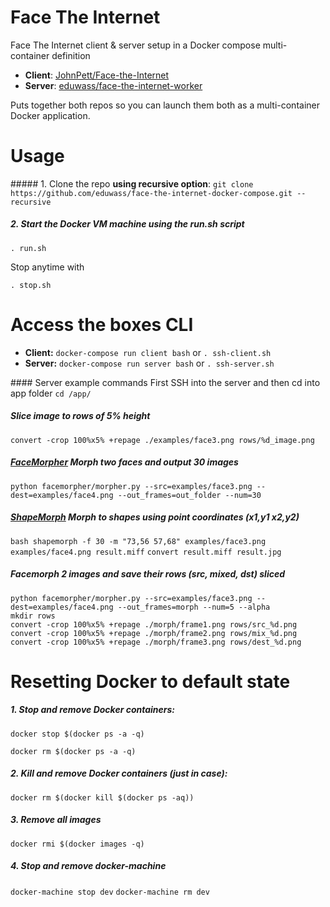 # Face The Internet
Face The Internet client &amp; server setup in a Docker compose multi-container definition

* **Client**: [JohnPett/Face-the-Internet](https://github.com/JohnPett/Face-the-Internet)
* **Server**: [eduwass/face-the-internet-worker](https://github.com/eduwass/face-the-internet-worker)

Puts together both repos so you can launch them both as a multi-container Docker application.

# Usage
##### 1. Clone the repo **using recursive option**:
`git clone https://github.com/eduwass/face-the-internet-docker-compose.git --recursive`

##### 2. Start the Docker VM machine using the run.sh script
`. run.sh`

Stop anytime with 

`. stop.sh`

# Access the boxes CLI
* **Client:** `docker-compose run client bash` or `. ssh-client.sh`
* **Server:** `docker-compose run server bash` or `. ssh-server.sh`

#### Server example commands
First SSH into the server and then cd into app folder
`cd /app/`

##### Slice image to rows of 5% height
`convert -crop 100%x5% +repage ./examples/face3.png rows/%d_image.png`
##### [FaceMorpher](https://github.com/alyssaq/face_morpher) Morph two faces and output 30 images
`python facemorpher/morpher.py --src=examples/face3.png --dest=examples/face4.png --out_frames=out_folder --num=30`
##### [ShapeMorph](http://www.fmwconcepts.com/imagemagick/shapemorph/) Morph to shapes using point coordinates (x1,y1 x2,y2)
`bash shapemorph -f 30 -m "73,56 57,68" examples/face3.png examples/face4.png result.miff`
`convert result.miff result.jpg`

##### Facemorph 2 images and save their rows (src, mixed, dst) sliced

```
python facemorpher/morpher.py --src=examples/face3.png --dest=examples/face4.png --out_frames=morph --num=5 --alpha
mkdir rows
convert -crop 100%x5% +repage ./morph/frame1.png rows/src_%d.png
convert -crop 100%x5% +repage ./morph/frame2.png rows/mix_%d.png
convert -crop 100%x5% +repage ./morph/frame3.png rows/dest_%d.png
```

# Resetting Docker to default state

##### 1. Stop and remove Docker containers:
`docker stop $(docker ps -a -q)`

`docker rm $(docker ps -a -q)`

##### 2. Kill and remove Docker containers (just in case):
`docker rm $(docker kill $(docker ps -aq))`

##### 3. Remove all images
`docker rmi $(docker images -q)`

##### 4. Stop and remove docker-machine
`docker-machine stop dev`
`docker-machine rm dev`
